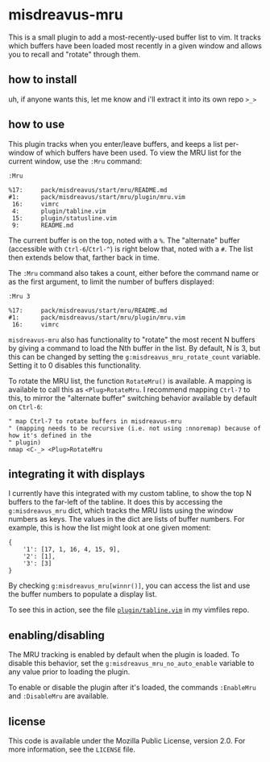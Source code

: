 # misdreavus-mru

This is a small plugin to add a most-recently-used buffer list to vim. It tracks which buffers have
been loaded most recently in a given window and allows you to recall and "rotate" through them.

## how to install

uh, if anyone wants this, let me know and i'll extract it into its own repo `>_>`

## how to use

This plugin tracks when you enter/leave buffers, and keeps a list per-window of which buffers have
been used. To view the MRU list for the current window, use the `:Mru` command:

```
:Mru

%17:     pack/misdreavus/start/mru/README.md
#1:      pack/misdreavus/start/mru/plugin/mru.vim
 16:     vimrc
 4:      plugin/tabline.vim
 15:     plugin/statusline.vim
 9:      README.md
```

The current buffer is on the top, noted with a `%`. The "alternate" buffer (accessible with
`Ctrl-6`/`Ctrl-^`) is right below that, noted with a `#`. The list then extends below that, farther
back in time.

The `:Mru` command also takes a count, either before the command name or as the first argument, to
limit the number of buffers displayed:

```
:Mru 3

%17:     pack/misdreavus/start/mru/README.md
#1:      pack/misdreavus/start/mru/plugin/mru.vim
 16:     vimrc
```

`misdreavus-mru` also has functionality to "rotate" the most recent N buffers by giving a command to
load the Nth buffer in the list. By default, N is 3, but this can be changed by setting the
`g:misdreavus_mru_rotate_count` variable. Setting it to 0 disables this functionality.

To rotate the MRU list, the function `RotateMru()` is available. A mapping is available to call this
as `<Plug>RotateMru`. I recommend mapping `Ctrl-7` to this, to mirror the "alternate buffer"
switching behavior available by default on `Ctrl-6`:

```vim
" map Ctrl-7 to rotate buffers in misdreavus-mru
" (mapping needs to be recursive (i.e. not using :nnoremap) because of how it's defined in the
" plugin)
nmap <C-_> <Plug>RotateMru
```

## integrating it with displays

I currently have this integrated with my custom tabline, to show the top N buffers to the far-left
of the tabline. It does this by accessing the `g:misdreavus_mru` dict, which tracks the MRU lists
using the window numbers as keys. The values in the dict are lists of buffer numbers. For example,
this is how the list might look at one given moment:

```
{
    '1': [17, 1, 16, 4, 15, 9],
    '2': [1],
    '3': [3]
}
```

By checking `g:misdreavus_mru[winnr()]`, you can access the list and use the buffer numbers to
populate a display list.

To see this in action, see the file [`plugin/tabline.vim`] in my vimfiles repo.

[`plugin/tabline.vim`]: https://github.com/QuietMisdreavus/vimfiles/blob/6ff4ba20fe21af0e13c189ef10420fd044e9a052/plugin/tabline.vim

## enabling/disabling

The MRU tracking is enabled by default when the plugin is loaded. To disable this behavior, set the
`g:misdreavus_mru_no_auto_enable` variable to any value prior to loading the plugin.

To enable or disable the plugin after it's loaded, the commands `:EnableMru` and `:DisableMru` are
available.

## license

This code is available under the Mozilla Public License, version 2.0. For more information, see the
`LICENSE` file.
